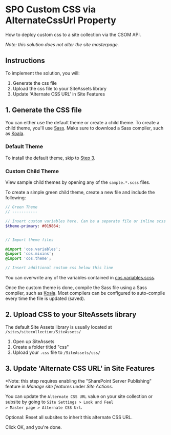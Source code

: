 # SPO Custom CSS via AlternateCssUrl Property
How to deploy custom css to a site collection via the CSOM API.

_Note: this solution does not alter the site masterpage._ 

## Instructions

To implement the solution, you will:

1. Generate the css file
2. Upload the css file to your SiteAssets library
3. Update 'Alternate CSS URL' in Site Features

## 1. Generate the CSS file
You can either use the default theme or create a child theme. To create a child theme, you'll use [Sass](http://sass-lang.com/). Make sure to download a Sass compiler, such as [Koala](http://koala-app.com/).

### Default Theme
To install the default theme, skip to [Step 3](#3-update-alternate-css-url-in-site-features).

### Custom Child Theme
View sample child themes by opening any of the `sample.*.scss` files. 

To create a simple green child theme, create a new file and include the following:
```Sass
// Green Theme
// -----------

// Insert custom variables here. Can be a separate file or inline scss
$theme-primary: #019864;


// Import theme files

@import 'cos.variables';
@import 'cos.mixins';
@import 'cos.theme';

// Insert additional custom css below this line
```
You can overwrite any of the variables contained in [cos.variables.scss](scss/cos.variables.scss).

Once the custom theme is done, compile the Sass file using a Sass compiler, such as [Koala](http://koala-app.com/). Most compilers can be configured to auto-compile every time the file is updated (saved).

## 2. Upload CSS to your SIteAssets library
The default Site Assets library is usually located at `/sites/sitecollection/SiteAssets/`

1. Open up SiteAssets
2. Create a folder titled "css"
3. Upload your `.css` file to `/SiteAssets/css/`

## 3. Update 'Alternate CSS URL' in Site Features

*Note: this step requires enabling the "SharePoint Server Publishing" feature in *Manage site features* under *Site Actions*. 

You can update the <code>Alternate CSS URL</code> value on your site collection or subsite by going to <code>Site Settings > Look and Feel > Master page > Alternate CSS Url</code>.

Optional: Reset all subsites to inherit this alternate CSS URL.

Click OK, and you're done. 